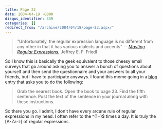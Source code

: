 ```yaml
---
title: Page 23
date: 2004-04-19 -0800
disqus_identifier: 339
categories: []
redirect_from: "/archive/2004/04/18/page-23.aspx/"
---
```


> "Unfortunately, the regular expression language is no different from
> any other in that it has various dialects and accents" -- *[Masting
> Regular
> Expressions](http://www.amazon.com/exec/obidos/tg/detail/-/1565922573/104-4151528-6682347?v=glance)*,
> Jeffrey E. F. Friedl

So I know this is basically the geek equivalent to those cheesy email
surveys that go around asking you to answer a bunch of questions about
yourself and then send the questionnaire and your answers to all your
friends, but I have to participate anyways. I found this meme going in a
[blog entry](http://www.interact-sw.co.uk/iangblog/2004/04/19/pagememe)
that asks you to do the following:

> Grab the nearest book. Open the book to page 23. Find the fifth
> sentence. Post the text of the sentence in your journal along with
> these instructions.

So there you go. I admit, I don't have every arcane rule of regular
expressions in my head. I often refer to the \^(1+)\$ times a day. It is
truly the [A-Za-z] of regular expressions.

